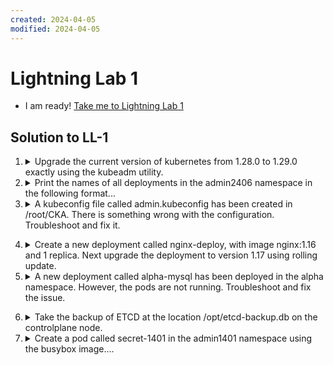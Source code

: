 ```yaml
---
created: 2024-04-05
modified: 2024-04-05
---
```

# Lightning Lab 1

  - I am ready! [Take me to Lightning Lab 1](https://kodekloud.com/topic/lightning-lab-1-2/)

## Solution to LL-1

1.  <details>
    <summary>Upgrade the current version of kubernetes from 1.28.0 to 1.29.0 exactly using the kubeadm utility.</summary>

    Make sure that the upgrade is carried out one node at a time starting with the controlplane node. To minimize downtime, the deployment `gold-nginx` should be rescheduled on an alternate node before upgrading each node.


    Upgrade `controlplane` node first and drain node `node01` before upgrading it. Pods for `gold-nginx` should run on the controlplane node subsequently.

    **Upgrade `controlplane`**

    1.  Update package repo

        ```bash
        apt update
        ```

    1.  Check madison to see what kubernetes packages are available

        ```bash
        apt-cache madison kubeadm
        ```

        Note that only 1.28 versions are present, meaning you have to grab the 1.29 repos

    1.  Grab kubernetes 1.29 repos

        For this, we need to edit the apt source file which you should find is `/etc/apt/sources.list.d/kubernetes.list`

        ```bash
        vi /etc/apt/sources.list.d/kubernetes.list
        ```

        FInd any occurrence of `1.28` in this file and change it to `1.29`, then save and exit from vi.

    1.  Now run madison again to find out the package version for 1.29

        ```bash
        apt-cache madison kubeadm
        ```

        You should see the following in the list

        > `kubeadm | 1.29.0-1.1 | https://pkgs.k8s.io/core:/stable:/v1.29/deb  Packages`

        Now we know the package version is `1.29.0-1.1` we can proceed with the upgrade

    1. Drain node

        ```
        kubectl drain controlplane --ignore-daemonsets
        ```

    1. Upgrade kubeadm

        ```
        apt-mark unhold kubeadm
        apt install -y kubeadm=1.29.0-1.1
        ```

    1. Plan and apply upgrade

        ```
        kubeadm upgrade plan
        kubeadm upgrade apply v1.29.0
        ```

    1. Upgrade the kubelet

        ```
        apt-mark unhold kubelet
        apt install -y kubelet=1.29.0-1.1
        systemctl daemon-reload
        systemctl restart kubelet
        ```

    1. Reinstate controlplane node

        ```
        kubectl uncordon controlplane
        ```

    1. Upgrade kubectl

        ```
        apt-mark unhold kubectl
        apt install -y kubectl=1.29.0-1.1
        ```

    1. Re-hold packages

        ```
        apt-mark hold kubeadm kubelet kubectl
        ```

    **Upgrade `node01`**

    1. Drain the worker node

        ```
        kubectl drain node01 --ignore-daemonsets
        ```

    1. Go to worker node

        ```
        ssh node01
        ```

    1. As before, you will need to update the package caches for v1.29

        Follow the same steps as you did on `controlplane`

    1. Upgrade kubeadm

        ```
        apt-mark unhold kubeadm
        apt install -y kubeadm=1.29.0-1.1
        ```

    1. Upgrade node

        ```
        kubeadm upgrade node
        ```

    1. Upgrade the kubelet

        ```
        apt-mark unhold kubelet
        apt install kubelet=1.29.0-1.1
        systemctl daemon-reload
        systemctl restart kubelet
        ```

    1. Re-hold packages

        ```
        apt-mark hold kubeadm kubelet
        ```

    1. Return to controlplane

        ```
        exit
        ```

    1. Reinstate worker node

        ```
        kubectl uncordon node01
        ```

    1. Verify `gold-nginx` is scheduled on controlplane node

        ```
        kubectl get pods -o wide | grep gold-nginx
        ```

    **TIP**

    To do cluster upgrades faster and save at least 3 minutes, you can work on both nodes at the same time.

    While `kubeadm upgrade apply` is running on `controlplane`, which takes some minutes, open a second terminal and perform steps `ii`, `iii` and `iv` of "Upgrade `node01`", so that it is ready for `kubeadm upgrade node` as soon as you have drained it.


    </details>

2.  <details>
    <summary>Print the names of all deployments in the admin2406 namespace in the following format...</summary>

    This is a job for `custom-columns` output of kubectl

    ```
    kubectl -n admin2406 get deployment -o custom-columns=DEPLOYMENT:.metadata.name,CONTAINER_IMAGE:.spec.template.spec.containers[].image,READY_REPLICAS:.status.readyReplicas,NAMESPACE:.metadata.namespace --sort-by=.metadata.name > /opt/admin2406_data
    ```
    </details>

3.  <details>
    <summary>A kubeconfig file called admin.kubeconfig has been created in /root/CKA. There is something wrong with the configuration. Troubleshoot and fix it.</summary>

    First, let's test this kubeconfig

    ```
    kubectl get pods --kubeconfig /root/CKA/admin.kubeconfig
    ```

    Notice the error message.

    Now look at the default kubeconfig for the correct setting.

    ```
    cat ~/.kube/config
    ```

    Make the correction

    ```
    vi /root/CKA/admin.kubeconfig
    ```

    Test

    ```
    kubectl get pods --kubeconfig /root/CKA/admin.kubeconfig
    ```
  </details>

4.  <details>
    <summary>Create a new deployment called nginx-deploy, with image nginx:1.16 and 1 replica. Next upgrade the deployment to version 1.17 using rolling update.</summary>

    ```
    kubectl create deployment nginx-deploy --image=nginx:1.16
    kubectl set image deployment/nginx-deploy nginx=nginx:1.17 --record
    ```

    You may ignore the deprecation warning.

    </details>

5.  <details>
    <summary>A new deployment called alpha-mysql has been deployed in the alpha namespace. However, the pods are not running. Troubleshoot and fix the issue.</summary>

    The deployment should make use of the persistent volume alpha-pv to be mounted at /var/lib/mysql and should use the environment variable MYSQL_ALLOW_EMPTY_PASSWORD=1 to make use of an empty root password.

    Important: Do not alter the persistent volume.

    Inspect the deployment to check the environment variable is set. Here I'm using `yq` which is like `jq` but for YAML to not have to view the _entire_ deployment YAML, just the section beneath `containers` in the deployment spec.

    ```
    kubectl get deployment -n alpha alpha-mysql  -o yaml | yq e .spec.template.spec.containers -
    ```

    Find out why the deployment does not have minimum availability. We'll have to find out the name of the deployment's pod first, then describe the pod to see the error.

    ```
    kubectl get pods -n alpha
    kubectl describe pod -n alpha alpha-mysql-xxxxxxxx-xxxxx
    ```

    We find that the requested PVC isn't present, so create it. First, examine the Persistent Volume to find the values for access modes, capacity (storage), and storage class name

    ```
    kubectl get pv alpha-pv
    ```

    Now use `vi` to create a PVC manifest

    ```yaml
    apiVersion: v1
    kind: PersistentVolumeClaim
    metadata:
      name: mysql-alpha-pvc
      namespace: alpha
    spec:
      accessModes:
      - ReadWriteOnce
      resources:
        requests:
          storage: 1Gi
      storageClassName: slow
    ```
  </details>

6.  <details>
    <summary>Take the backup of ETCD at the location /opt/etcd-backup.db on the controlplane node.</summary>

    This question is a bit poorly worded. It requires us to make a backup of etcd and store the backup at the given location.

    Know that the certificates we need for authentication of `etcdctl` are located in `/etc/kubernetes/pki/etcd`

    ```
    ETCDCTL_API='3' etcdctl snapshot save \
      --cacert=/etc/kubernetes/pki/etcd/ca.crt \
      --cert=/etc/kubernetes/pki/etcd/server.crt \
      --key=/etc/kubernetes/pki/etcd/server.key \
      /opt/etcd-backup.db
    ```

    Whilst we _could_ also use the argument `--endpoints=127.0.0.1:2379`, it is not necessary here as we are on the controlplane node, same as `etcd` itself. The default endpoint is the local host.
    </details>

7.  <details>
    <summary>Create a pod called secret-1401 in the admin1401 namespace using the busybox image....</summary>

    The container within the pod should be called `secret-admin` and should sleep for 4800 seconds.

    The container should mount a read-only secret volume called secret-volume at the path `/etc/secret-volume`. The secret being mounted has already been created for you and is called `dotfile-secret`.

    1. Use imperative command to get a starter manifest

        ```
        kubectl run secret-1401 -n admin1401 --image busybox --dry-run=client -o yaml --command -- sleep 4800 > admin.yaml
        ```

    1. Edit this manifest to add in the details for mounting the secret

        ```
        vi admin.yaml
        ```

        Add in the volume and volume mount sections seen below

        ```yaml
        apiVersion: v1
        kind: Pod
        metadata:
          creationTimestamp: null
          labels:
            run: secret-1401
          name: secret-1401
          namespace: admin1401
        spec:
          volumes:
          - name: secret-volume
            secret:
              secretName: dotfile-secret
          containers:
          - command:
            - sleep
            - "4800"
            image: busybox
            name: secret-admin
            volumeMounts:
            - name: secret-volume
              readOnly: true
              mountPath: /etc/secret-volume
        ```

    1. And create the pod

        ```
        kubectl create -f admin.yaml
        ```

  </details>


